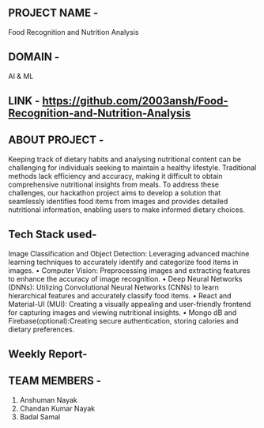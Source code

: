 ## PROJECT NAME -
Food Recognition and Nutrition Analysis

## DOMAIN - 

AI & ML

## LINK - https://github.com/2003ansh/Food-Recognition-and-Nutrition-Analysis


## ABOUT PROJECT - 
Keeping track of dietary habits and analysing nutritional content can be challenging for individuals
seeking to maintain a healthy lifestyle. Traditional methods lack efficiency and accuracy, making it
difficult to obtain comprehensive nutritional insights from meals. To address these challenges, our
hackathon project aims to develop a solution that seamlessly identifies food items from images and
provides detailed nutritional information, enabling users to make informed dietary choices.
 


## Tech Stack used-
Image Classification and Object Detection: Leveraging advanced machine learning techniques to
accurately identify and categorize food items in images.
• Computer Vision: Preprocessing images and extracting features to enhance the accuracy of image
recognition.
• Deep Neural Networks (DNNs): Utilizing Convolutional Neural Networks (CNNs) to learn
hierarchical features and accurately classify food items.
• React and Material-UI (MUI): Creating a visually appealing and user-friendly frontend for capturing
images and viewing nutritional insights.
• Mongo dB and Firebase(optional):Creating secure authentication, storing calories and dietary
preferences.  



## Weekly Report-


## TEAM MEMBERS -
1. Anshuman Nayak
2. Chandan Kumar Nayak
3. Badal Samal
